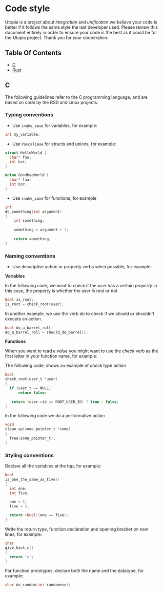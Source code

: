 # Code style

Utopia is a project about _integration_ and _unification_ we believe your code is better if it follows the same style the last developer used. Please review this document entirely 
in order to ensure your code is the best as it could be for the Utopia project. Thank you for your cooperation.

## Table Of Contents

- [C](#C)
- [Rust](#Rust)

## C

The following guidelines refer to the C programming language, and are based on code by the BSD and Linux projects.

### Typing conventions

- Use `snake_case` for variables, for example:

```c
int my_variable;
```

- Use `PascalCase` for structs and unions, for example: 

```c
struct HelloWorld {
  char* foo;
  int bar;
}

union GoodbyeWorld {
  char* faa;
  int bor;
}
```

- Use `snake_case` for functions, for example
```c
int 
do_something(int argument) 
{
    int something;
    
    something = argument + 1;
    
    return something;
}
```

### Naming conventions

- Use descriptive action or property verbs when possible, for example:

**Variables**

In the following code, we want to check if the _user_ has a certain _property_ in this case, the property is whether the user _is_ root or not.

```c
bool is_root;
is_root = check_root(user);
```
In another example, we use the verb _do_ to check if we should or shouldn't execute an action.

```c
bool do_a_barrel_roll;
do_a_barrel_roll = should_do_barrel();
```

**Functions**

When you want to read a _value_ you might want to use the _check_ verb as the first letter in your function name, for example:


The following code, shows an example of _check_ type action

```c
bool 
check_root(user_t *user) 
{  
  if (user_t == NULL) 
      return false;
  
   return (user->id == ROOT_USER_ID) ? true : false;
}
```

In the following code we do a performative action

```c
void
clean_up(some_pointer_t *some)
{
  free(some_pointer_t);
}
```

### Styling conventions

Declare all the variables at the top, for example:

```c
bool
is_one_the_same_as_five()
{
  int one;
  int five;

  one = 1;
  five = 5;

  return (bool)(one == five);
}
```

Write the return type, function declaration and opening bracket on new lines, for example:

```c
char
give_back_c()
{
  return 'c';
}
```

For function prototypes, declare both the name and the datatype, for example:

```c
char do_random(int randomess);
```